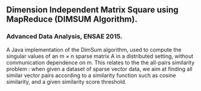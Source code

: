 ## Dimension Independent Matrix Square using MapReduce (DIMSUM Algorithm).

### Advanced Data Analysis, ENSAE 2015.

A Java implementation of the DimSum algorithm, used to compute the singular values of an 
m × n sparse matrix A in a distributed setting, without communication dependence on m. 
This relates to the the all-pairs similarity problem : when given a dataset of sparse vector data, 
we aim at finding all similar vector pairs according to a similarity function such as cosine similarity, 
and a given similarity score threshold.
